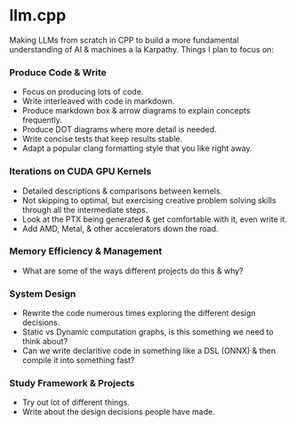 # llm.cpp
Making LLMs from scratch in CPP to build a more fundamental understanding of AI &amp; machines a la Karpathy. Things I plan to focus on:

### Produce Code & Write
   - Focus on producing lots of code.
   - Write interleaved with code in markdown.
   - Produce markdown box & arrow diagrams to explain concepts frequently.
   - Produce DOT diagrams where more detail is needed.
   - Write concise tests that keep results stable.
   - Adapt a popular clang formatting style that you like right away.

### Iterations on CUDA GPU Kernels
   - Detailed descriptions & comparisons between kernels.
   - Not skipping to optimal, but exercising creative problem solving skills through all the intermediate steps.
   - Look at the PTX being generated & get comfortable with it, even write it.
   - Add AMD, Metal, & other accelerators down the road.

### Memory Efficiency & Management
   - What are some of the ways different projects do this & why?

### System Design
   - Rewrite the code numerous times exploring the different design decisions.
   - Static vs Dynamic computation graphs, is this something we need to think about?
   - Can we write declaritive code in something like a DSL (ONNX) & then compile it into something fast?

### Study Framework & Projects
   - Try out lot of different things.
   - Write about the design decisions people have made.

